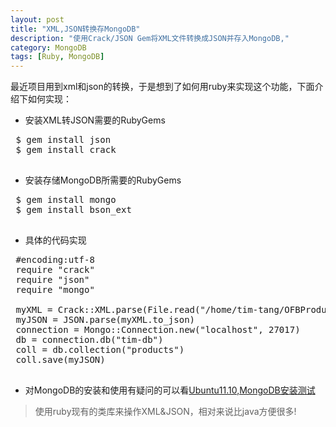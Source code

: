 ```yaml
---
layout: post
title: "XML,JSON转换存MongoDB"
description: "使用Crack/JSON Gem将XML文件转换成JSON并存入MongoDB,"
category: MongoDB
tags: [Ruby, MongoDB]
---
```


最近项目用到xml和json的转换，于是想到了如何用ruby来实现这个功能，下面介绍下如何实现：

 - 安装XML转JSON需要的RubyGems
 <pre>
 $ gem install json
 $ gem install crack
 </pre>

 - 安装存储MongoDB所需要的RubyGems
 <pre>
 $ gem install mongo
 $ gem install bson_ext
 </pre>

 - 具体的代码实现
 <pre>
 #encoding:utf-8
 require "crack"
 require "json"
 require "mongo"

 myXML = Crack::XML.parse(File.read("/home/tim-tang/OFBProductCategory1.xml"))
 myJSON = JSON.parse(myXML.to_json)
 connection = Mongo::Connection.new("localhost", 27017)
 db = connection.db("tim-db")
 coll = db.collection("products")
 coll.save(myJSON)
 </pre>

 - 对MongoDB的安装和使用有疑问的可以看[Ubuntu11.10,MongoDB安装测试][1]

 > 使用ruby现有的类库来操作XML&JSON，相对来说比java方便很多!

 [1]: http://tim.everyday-cn.com/Ubuntu/2011/10/31/ubuntu11-10-mongodb.html
